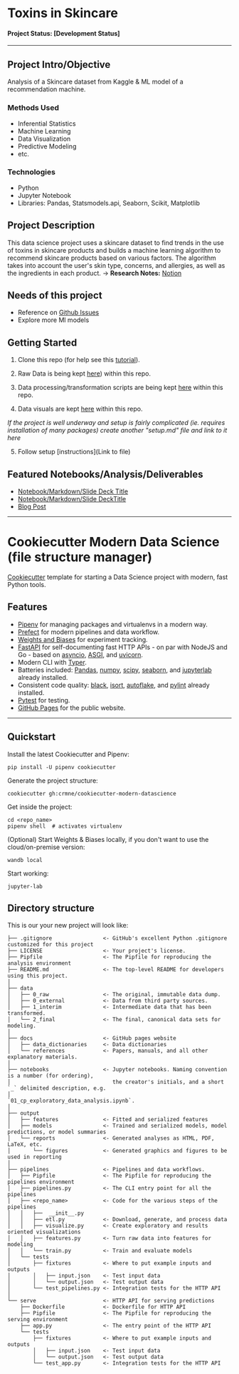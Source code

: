 # Toxins in Skincare

#### Project Status: [Development Status]

---
## Project Intro/Objective
Analysis of a Skincare dataset from Kaggle & ML model of a recommendation machine.

### Methods Used
* Inferential Statistics
* Machine Learning
* Data Visualization
* Predictive Modeling
* etc.

### Technologies 
* Python
* Jupyter Notebook
* Libraries: Pandas, Statsmodels.api, Seaborn, Scikit, Matplotlib

## Project Description
<!-- (Provide more detailed overview of the project.  Talk a bit about your data sources and what questions and hypothesis you are exploring. What specific data analysis/visualization and modelling work are you using to solve the problem? What blockers and challenges are you facing?  Feel free to number or bullet point things here) -->
This data science project uses a skincare dataset to find trends in the use of toxins in skincare products and builds a machine learning algorithm to recommend skincare products based on various factors. The algorithm takes into account the user's skin type, concerns, and allergies, as well as the ingredients in each product.
&rarr; **Research Notes:** [Notion](https://www.notion.so/a-wilde-raven/Toxins-in-Skincare-eae6b365416f4bc490bd570f26a6fa8c)


## Needs of this project

- Reference on [Github Issues](https://github.com/mahakanakala/toxins-in-skincare/issues)
- Explore more Ml models

## Getting Started

1. Clone this repo (for help see this [tutorial](https://help.github.com/articles/cloning-a-repository/)).
2. Raw Data is being kept [here](https://github.com/mahakanakala/toxins-in-skincare/tree/main/data/raw)) within this repo.
    
3. Data processing/transformation scripts are being kept [here](https://github.com/mahakanakala/toxins-in-skincare/tree/main/data/processed) within this repo.
4. Data visuals are kept [here](https://github.com/mahakanakala/toxins-in-skincare/tree/main/reports/figures) within this repo.

*If the project is well underway and setup is fairly complicated (ie. requires installation of many packages) create another "setup.md" file and link to it here*  

5. Follow setup [instructions](Link to file)

## Featured Notebooks/Analysis/Deliverables
* [Notebook/Markdown/Slide Deck Title](link)
* [Notebook/Markdown/Slide DeckTitle](link)
* [Blog Post](link)

---

# Cookiecutter Modern Data Science (file structure manager)
[Cookiecutter] template for starting a Data Science project with modern, fast Python tools.

## Features
* [Pipenv] for managing packages and virtualenvs in a modern way.
* [Prefect] for modern pipelines and data workflow.
* [Weights and Biases] for experiment tracking.
* [FastAPI] for self-documenting fast HTTP APIs - on par with NodeJS and Go - based on [asyncio], [ASGI], and [uvicorn].
* Modern CLI with [Typer].
* Batteries included: [Pandas], [numpy], [scipy], [seaborn], and [jupyterlab] already installed.
* Consistent code quality: [black], [isort], [autoflake], and [pylint] already installed.
* [Pytest] for testing.
* [GitHub Pages] for the public website.

---

## Quickstart

Install the latest Cookiecutter and Pipenv:

    pip install -U pipenv cookiecutter

Generate the project structure:

    cookiecutter gh:crmne/cookiecutter-modern-datascience

Get inside the project:

    cd <repo_name>
    pipenv shell  # activates virtualenv

(Optional) Start Weights & Biases locally, if you don't want to use the cloud/on-premise version:

    wandb local

Start working:

    jupyter-lab

## Directory structure

This is our your new project will look like:

    ├── .gitignore                <- GitHub's excellent Python .gitignore customized for this project
    ├── LICENSE                   <- Your project's license.
    ├── Pipfile                   <- The Pipfile for reproducing the analysis environment
    ├── README.md                 <- The top-level README for developers using this project.
    │
    ├── data
    │   ├── 0_raw                 <- The original, immutable data dump.
    │   ├── 0_external            <- Data from third party sources.
    │   ├── 1_interim             <- Intermediate data that has been transformed.
    │   └── 2_final               <- The final, canonical data sets for modeling.
    │
    ├── docs                      <- GitHub pages website
    │   ├── data_dictionaries     <- Data dictionaries
    │   └── references            <- Papers, manuals, and all other explanatory materials.
    │
    ├── notebooks                 <- Jupyter notebooks. Naming convention is a number (for ordering),
    │                                the creator's initials, and a short `_` delimited description, e.g.
    │                                `01_cp_exploratory_data_analysis.ipynb`.
    │
    ├── output
    │   ├── features              <- Fitted and serialized features
    │   ├── models                <- Trained and serialized models, model predictions, or model summaries
    │   └── reports               <- Generated analyses as HTML, PDF, LaTeX, etc.
    │       └── figures           <- Generated graphics and figures to be used in reporting
    │
    ├── pipelines                 <- Pipelines and data workflows.
    │   ├── Pipfile               <- The Pipfile for reproducing the pipelines environment
    │   ├── pipelines.py          <- The CLI entry point for all the pipelines
    │   ├── <repo_name>           <- Code for the various steps of the pipelines
    │   │   ├──  __init__.py
    │   │   ├── etl.py            <- Download, generate, and process data
    │   │   ├── visualize.py      <- Create exploratory and results oriented visualizations
    │   │   ├── features.py       <- Turn raw data into features for modeling
    │   │   └── train.py          <- Train and evaluate models
    │   └── tests
    │       ├── fixtures          <- Where to put example inputs and outputs
    │       │   ├── input.json    <- Test input data
    │       │   └── output.json   <- Test output data
    │       └── test_pipelines.py <- Integration tests for the HTTP API
    │
    └── serve                     <- HTTP API for serving predictions
        ├── Dockerfile            <- Dockerfile for HTTP API
        ├── Pipfile               <- The Pipfile for reproducing the serving environment
        ├── app.py                <- The entry point of the HTTP API
        └── tests
            ├── fixtures          <- Where to put example inputs and outputs
            │   ├── input.json    <- Test input data
            │   └── output.json   <- Test output data
            └── test_app.py       <- Integration tests for the HTTP API




[Cookiecutter]: https://github.com/audreyr/cookiecutter
[Pipenv]: https://pipenv.pypa.io/en/latest/
[Prefect]: https://docs.prefect.io/
[Weights and Biases]: https://www.wandb.com/
[MLFlow]: https://mlflow.org/
[FastAPI]: https://fastapi.tiangolo.com/
[asyncio]: https://docs.python.org/3/library/asyncio.html
[ASGI]: https://asgi.readthedocs.io/en/latest/
[uvicorn]: https://www.uvicorn.org/
[Typer]: https://typer.tiangolo.com/
[Pandas]: https://pandas.pydata.org/
[numpy]: https://numpy.org/
[scipy]: https://www.scipy.org/
[seaborn]: https://seaborn.pydata.org/
[jupyterlab]: https://jupyterlab.readthedocs.io/en/stable/
[black]: https://github.com/psf/black
[isort]: https://github.com/timothycrosley/isort
[autoflake]: https://github.com/myint/autoflake
[pylint]: https://www.pylint.org/
[Pytest]: https://docs.pytest.org/en/latest/
[GitHub Pages]: https://pages.github.com/
[Git LFS]: https://git-lfs.github.com/

